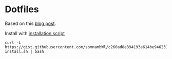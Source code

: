 # Dotfiles

Based on this [blog post](https://developer.atlassian.com/blog/2016/02/best-way-to-store-dotfiles-git-bare-repo/).

Install with [installation script](https://gist.github.com/somnambWl/c260ad8e394193a614be946231cc3e5d)

```
curl -L https://gist.githubusercontent.com/somnambWl/c260ad8e394193a614be946231cc3e5d/raw/f66314452300aed40cac0db87c67b4337c47ba12/cfg-install.sh | bash
```
